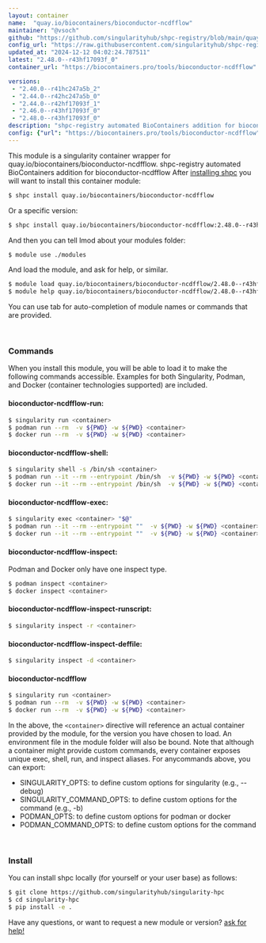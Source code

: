 ```yaml
---
layout: container
name:  "quay.io/biocontainers/bioconductor-ncdfflow"
maintainer: "@vsoch"
github: "https://github.com/singularityhub/shpc-registry/blob/main/quay.io/biocontainers/bioconductor-ncdfflow/container.yaml"
config_url: "https://raw.githubusercontent.com/singularityhub/shpc-registry/main/quay.io/biocontainers/bioconductor-ncdfflow/container.yaml"
updated_at: "2024-12-12 04:02:24.787511"
latest: "2.48.0--r43hf17093f_0"
container_url: "https://biocontainers.pro/tools/bioconductor-ncdfflow"

versions:
 - "2.40.0--r41hc247a5b_2"
 - "2.44.0--r42hc247a5b_0"
 - "2.44.0--r42hf17093f_1"
 - "2.46.0--r43hf17093f_0"
 - "2.48.0--r43hf17093f_0"
description: "shpc-registry automated BioContainers addition for bioconductor-ncdfflow"
config: {"url": "https://biocontainers.pro/tools/bioconductor-ncdfflow", "maintainer": "@vsoch", "description": "shpc-registry automated BioContainers addition for bioconductor-ncdfflow", "latest": {"2.48.0--r43hf17093f_0": "sha256:100f7ec531f5ebf9b3098e1e6908baa9ec9a3c7be3511f3a1623b6f25d088532"}, "tags": {"2.40.0--r41hc247a5b_2": "sha256:35cfb1c68c05d707316e8c88cf3a3bbbaaa8dd37a8914abea34f8cbc2ebafcae", "2.44.0--r42hc247a5b_0": "sha256:df96d4f77405c01df67923d10a5d85de3344fd106b37185c87757961ce4d24e1", "2.44.0--r42hf17093f_1": "sha256:2a80a64590c1f1f7f37b229e98a03b0123c21b6eab220aa686be603997336d73", "2.46.0--r43hf17093f_0": "sha256:ef4c40347f9ac6795384359f49214a9328749b35d62fc03d65f79b163b7da1e5", "2.48.0--r43hf17093f_0": "sha256:100f7ec531f5ebf9b3098e1e6908baa9ec9a3c7be3511f3a1623b6f25d088532"}, "docker": "quay.io/biocontainers/bioconductor-ncdfflow"}
---
```


This module is a singularity container wrapper for quay.io/biocontainers/bioconductor-ncdfflow.
shpc-registry automated BioContainers addition for bioconductor-ncdfflow
After [installing shpc](#install) you will want to install this container module:


```bash
$ shpc install quay.io/biocontainers/bioconductor-ncdfflow
```

Or a specific version:

```bash
$ shpc install quay.io/biocontainers/bioconductor-ncdfflow:2.48.0--r43hf17093f_0
```

And then you can tell lmod about your modules folder:

```bash
$ module use ./modules
```

And load the module, and ask for help, or similar.

```bash
$ module load quay.io/biocontainers/bioconductor-ncdfflow/2.48.0--r43hf17093f_0
$ module help quay.io/biocontainers/bioconductor-ncdfflow/2.48.0--r43hf17093f_0
```

You can use tab for auto-completion of module names or commands that are provided.

<br>

### Commands

When you install this module, you will be able to load it to make the following commands accessible.
Examples for both Singularity, Podman, and Docker (container technologies supported) are included.

#### bioconductor-ncdfflow-run:

```bash
$ singularity run <container>
$ podman run --rm  -v ${PWD} -w ${PWD} <container>
$ docker run --rm  -v ${PWD} -w ${PWD} <container>
```

#### bioconductor-ncdfflow-shell:

```bash
$ singularity shell -s /bin/sh <container>
$ podman run --it --rm --entrypoint /bin/sh  -v ${PWD} -w ${PWD} <container>
$ docker run --it --rm --entrypoint /bin/sh  -v ${PWD} -w ${PWD} <container>
```

#### bioconductor-ncdfflow-exec:

```bash
$ singularity exec <container> "$@"
$ podman run --it --rm --entrypoint ""  -v ${PWD} -w ${PWD} <container> "$@"
$ docker run --it --rm --entrypoint ""  -v ${PWD} -w ${PWD} <container> "$@"
```

#### bioconductor-ncdfflow-inspect:

Podman and Docker only have one inspect type.

```bash
$ podman inspect <container>
$ docker inspect <container>
```

#### bioconductor-ncdfflow-inspect-runscript:

```bash
$ singularity inspect -r <container>
```

#### bioconductor-ncdfflow-inspect-deffile:

```bash
$ singularity inspect -d <container>
```



#### bioconductor-ncdfflow

```bash
$ singularity run <container>
$ podman run --rm  -v ${PWD} -w ${PWD} <container>
$ docker run --rm  -v ${PWD} -w ${PWD} <container>
```


In the above, the `<container>` directive will reference an actual container provided
by the module, for the version you have chosen to load. An environment file in the
module folder will also be bound. Note that although a container
might provide custom commands, every container exposes unique exec, shell, run, and
inspect aliases. For anycommands above, you can export:

 - SINGULARITY_OPTS: to define custom options for singularity (e.g., --debug)
 - SINGULARITY_COMMAND_OPTS: to define custom options for the command (e.g., -b)
 - PODMAN_OPTS: to define custom options for podman or docker
 - PODMAN_COMMAND_OPTS: to define custom options for the command

<br>

### Install

You can install shpc locally (for yourself or your user base) as follows:

```bash
$ git clone https://github.com/singularityhub/singularity-hpc
$ cd singularity-hpc
$ pip install -e .
```

Have any questions, or want to request a new module or version? [ask for help!](https://github.com/singularityhub/singularity-hpc/issues)